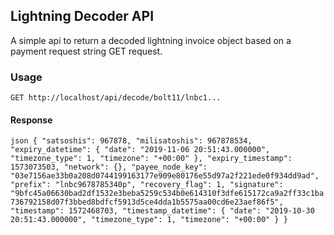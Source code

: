 ## Lightning Decoder API

A simple api to return a decoded lightning invoice object based on a payment request string GET request.

### Usage

`GET http://localhost/api/decode/bolt11/lnbc1...`

#### Response

`json
{
    "satsoshis": 967878,
    "milisatoshis": 967878534,
    "expiry_datetime": {
        "date": "2019-11-06 20:51:43.000000",
        "timezone_type": 1,
        "timezone": "+00:00"
    },
    "expiry_timestamp": 1573073503,
    "network": {},
    "payee_node_key": "03e7156ae33b0a208d0744199163177e909e80176e55d97a2f221ede0f934dd9ad",
    "prefix": "lnbc9678785340p",
    "recovery_flag": 1,
    "signature": "9bfc45a06630bad2df1532e3beba5259c534b0e614310f3dfe615172ca9a2ff33c1ba736792158d07f3bbed8bdfcf5913d5ce4dda1b5575aa00cd6e23aef86f5",
    "timestamp": 1572468703,
    "timestamp_datetime": {
        "date": "2019-10-30 20:51:43.000000",
        "timezone_type": 1,
        "timezone": "+00:00"
    }
}
`
